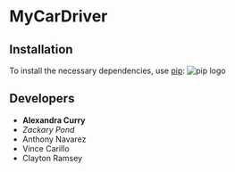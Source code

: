 # MyCarDriver

## Installation
To install the necessary dependencies, use [pip](https://pypi.org/project/pip/):
![pip logo](https://pypi.org/static/images/logo-large.9f732b5f.svg)

## Developers
- **Alexandra Curry**
- *Zackary Pond*
- Anthony Navarez
- Vince Carillo
- Clayton Ramsey
